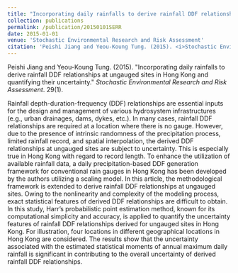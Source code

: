 ```yaml
---
title: "Incorporating daily rainfalls to derive rainfall DDF relationships at ungauged sites in Hong Kong and quantifying their uncertainty"
collection: publications
permalink: /publication/20150101SERR
date: 2015-01-01
venue: 'Stochastic Environmental Research and Risk Assessment'
citation: 'Peishi Jiang and Yeou-Koung Tung. (2015). <i>Stochastic Environmental Research and Risk Assessment</i>. doi:10.1007/s00477-014-0915-2'
---
```

Peishi Jiang and Yeou-Koung Tung. (2015). "Incorporating daily rainfalls to derive rainfall DDF relationships at ungauged sites in Hong Kong and quantifying their uncertainty." <i>Stochastic Environmental Research and Risk Assessment</i>. 29(1).

Rainfall depth-duration-frequency (DDF) relationships are essential inputs for the design and management of various hydrosystem infrastructures (e.g., urban drainages, dams, dykes, etc.). In many cases, rainfall DDF relationships are required at a location where there is no gauge. However, due to the presence of intrinsic randomness of the precipitation process, limited rainfall record, and spatial interpolation, the derived DDF relationships at ungauged sites are subject to uncertainty. This is especially true in Hong Kong with regard to record length. To enhance the utilization of available rainfall data, a daily precipitation-based DDF generation framework for conventional rain gauges in Hong Kong has been developed by the authors utilizing a scaling model. In this article, the methodological framework is extended to derive rainfall DDF relationships at ungauged sites. Owing to the nonlinearity and complexity of the modeling process, exact statistical features of derived DDF relationships are difficult to obtain. In this study, Harr’s probabilistic point estimation method, known for its computational simplicity and accuracy, is applied to quantify the uncertainty features of rainfall DDF relationships derived for ungauged sites in Hong Kong. For illustration, four locations in different geographical locations in Hong Kong are considered. The results show that the uncertainty associated with the estimated statistical moments of annual maximum daily rainfall is significant in contributing to the overall uncertainty of derived rainfall DDF relationships.
